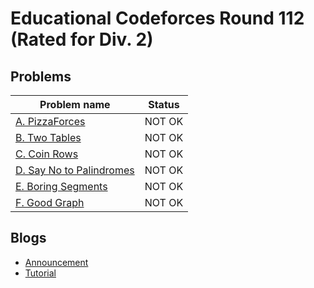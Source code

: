# Educational Codeforces Round 112 (Rated for Div. 2)

## Problems

|Problem name|Status|
|------------|---------|
| [A. PizzaForces](problems/A._PizzaForces.md)|NOT OK|
| [B. Two Tables](problems/B._Two_Tables.md)|NOT OK|
| [C. Coin Rows](problems/C._Coin_Rows.md)|NOT OK|
| [D. Say No to Palindromes](problems/D._Say_No_to_Palindromes.md)|NOT OK|
| [E. Boring Segments](problems/E._Boring_Segments.md)|NOT OK|
| [F. Good Graph](problems/F._Good_Graph.md)|NOT OK|
## Blogs

- [Announcement](blogs/Announcement.md)
- [Tutorial](blogs/Tutorial.md)
